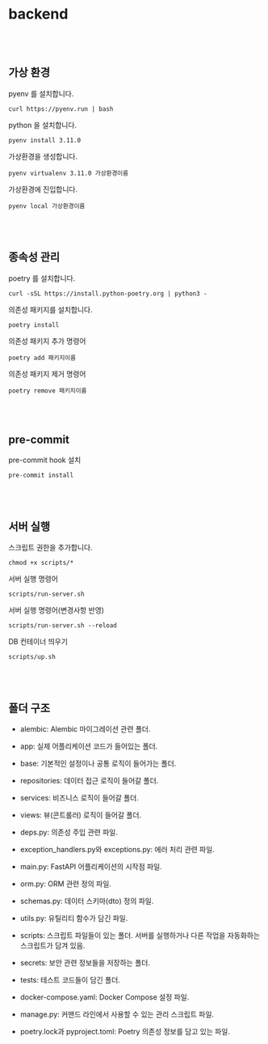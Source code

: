 # backend

<br><br>

## 가상 환경

pyenv 를 설치합니다.

```
curl https://pyenv.run | bash
```

python 을 설치합니다.

```
pyenv install 3.11.0
```

가상환경을 생성합니다.

```
pyenv virtualenv 3.11.0 가상환경이름
```

가상환경에 진입합니다.

```
pyenv local 가상환경이름
```

<br><br>

## 종속성 관리

poetry 를 설치합니다.

```
curl -sSL https://install.python-poetry.org | python3 -
```

의존성 패키지를 설치합니다.

```
poetry install
```

의존성 패키지 추가 명령어

```
poetry add 패키지이름
```

의존성 패키지 제거 명령어

```
poetry remove 패키지이름
```

<br><br>

## pre-commit

pre-commit hook 설치

```
pre-commit install
```

<br><br>

## 서버 실행

스크립트 권한을 추가합니다.

```
chmod +x scripts/* 
```

서버 실행 명령어

```
scripts/run-server.sh
```

서버 실행 명령어(변경사항 반영)

```
scripts/run-server.sh --reload
```

DB 컨테이너 띄우기

```
scripts/up.sh
```

<br><br>

## 폴더 구조

- alembic: Alembic 마이그레이션 관련 폴더.

- app: 실제 어플리케이션 코드가 들어있는 폴더.

- base: 기본적인 설정이나 공통 로직이 들어가는 폴더.

- repositories: 데이터 접근 로직이 들어갈 폴더.

- services: 비즈니스 로직이 들어갈 폴더.

- views: 뷰(콘트롤러) 로직이 들어갈 폴더.

- deps.py: 의존성 주입 관련 파일.

- exception_handlers.py와 exceptions.py: 에러 처리 관련 파일.

- main.py: FastAPI 어플리케이션의 시작점 파일.

- orm.py: ORM 관련 정의 파일.

- schemas.py: 데이터 스키마(dto) 정의 파일.

- utils.py: 유틸리티 함수가 담긴 파일.

- scripts: 스크립트 파일들이 있는 폴더. 서버를 실행하거나 다른 작업을 자동화하는 스크립트가 담겨 있음.

- secrets: 보안 관련 정보들을 저장하는 폴더.

- tests: 테스트 코드들이 담긴 폴더.

- docker-compose.yaml: Docker Compose 설정 파일.

- manage.py: 커맨드 라인에서 사용할 수 있는 관리 스크립트 파일.

- poetry.lock과 pyproject.toml: Poetry 의존성 정보를 담고 있는 파일.


